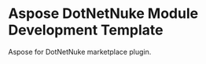 Aspose DotNetNuke Module Development Template
=====================

Aspose for DotNetNuke marketplace plugin.
